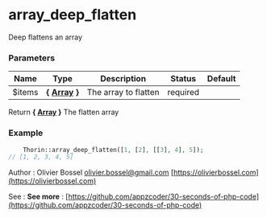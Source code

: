 # array_deep_flatten

Deep flattens an array


### Parameters
Name  |  Type  |  Description  |  Status  |  Default
------------  |  ------------  |  ------------  |  ------------  |  ------------
$items  |  **{ [Array](http://php.net/manual/en/language.types.array.php) }**  |  The array to flatten  |  required  |

Return **{ [Array](http://php.net/manual/en/language.types.array.php) }** The flatten array

### Example
```php
	Thorin::array_deep_flatten([1, [2], [[3], 4], 5]);
// [1, 2, 3, 4, 5]
```
Author : Olivier Bossel [olivier.bossel@gmail.com](mailto:olivier.bossel@gmail.com) [https://olivierbossel.com](https://olivierbossel.com)

See : **See more** : [https://github.com/appzcoder/30-seconds-of-php-code](https://github.com/appzcoder/30-seconds-of-php-code)